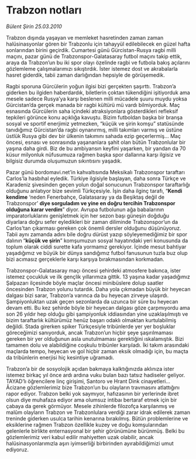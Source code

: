 # Trabzon notları

*Bülent Şirin 25.03.2010*

<div class="yazi"><p>Trabzon dışında yaşayan ve memleket hasretinden zaman zaman halüsinasyonlar gören bir Trabzonlu için tahayyül edilebilecek en güzel hafta sonlarından birini geçirdik. Cumartesi günü Gürcistan-Rusya ragbi milli maçını, pazar günü de Trabzonspor-Galatasaray futbol maçını takip ettik, araya da Trabzon’un bu iki spor olayı özelinde ragbi ve futbola bakış açılarını gözlemleme çalışmalarımızı sıkıştırdık. İster istemez dost ve akrabalarla hasret giderdik, tabii zaman darlığından hepsiyle de görüşemedik. </p>
<p>Ragbi sporuna Gürcülerin yoğun ilgisi bizi gerçekten şaşırttı. Trabzon’a giderken bu ilgiden haberdardık, biletlerin çoktan tükendiğini işitiyorduk ama mesele sadece Rusya’ya karşı beslenen milli mücadele şuuru muydu yoksa Gürcistan’da gerçek manada bir ragbi kültürü mü vardı bilmiyorduk. Maç esnasında Gürcülerin saha içindeki atraksiyonlara gösterdikleri refleksif tepkileri görünce konu açıklığa kavuştu. Bizim futboldan başka bir branşa sosyal ve sportif enerjimiz yetmezken, “küçük ve şirin komşu” statüsünde tanıdığımız Gürcistan’da ragbi oynanırmış, milli takımları varmış ve üstüne üstlük Rusya gibi dev bir ülkenin takımını sahada ezip geçerlermiş... Maç öncesi, esnası ve sonrasında yaşananlara şahit olan bütün Trabzonlular bir yaşına daha girdi. Biz de bu ambiyansın keyfini yaşarken, bir yandan da 70 küsur milyonluk nüfusumuza rağmen başka spor dallarına karşı ilgisiz ve bilgisiz durumda oluşumuzun sıkıntısını yaşadık. </p>
<p>Pazar günü bordomavi.net’in kahvaltısında Meksikalı Trabzonspor taraftarı Carlos’la hasbıhal eyledik. Türkiye ilgisiyle başlayan, daha sonra Türkçe ve Karadeniz şivesinden geçen yolun doğal sonucunun Trabzonspor taraftarlığı olduğunu anlatıyor bize sevimli Türkçesiyle. İşin daha ilginç tarafı, “<b>Kendi kendime</b> ‘neden Fenerbahçe, Galatasaray ya da Beşiktaş değil de Trabzonspor’ <b>diye sorguladım ve yine en doğru tercihin Trabzonspor olduğuna karar verdim</b>” diyor. Avrupa futbolunun ağa babalarının imparatorluklarını genişletmek için her sezon başı güneşin doğduğu diyarlara doğru sefer eyledikleri bir zaman diliminde Trabzonspor’un da Carlos’tan çıkarması gereken çok önemli dersler olduğunu düşünüyoruz. Tabii aynı zamanda adını bile doğru dürüst yazıp söyleyemediğimiz bir spor dalının<b> </b>“<b>küçük ve şirin</b>” komşumuzun sosyal hayatındaki yeri konusunda da toplum olarak ciddi surette kafa yormamız gerekiyor. İçinde mesut bahtiyar yaşadığımız ve büyük bir dünya sandığımız futbol fanusunun tuzla buz olup bizi acımasız gerçeklerle karşı karşıya bırakmasından korkmadan. </p>
<p>Trabzonspor-Galatasaray maçı öncesi şehirdeki atmosfere bakınca, ister istemez çocukluk ve ilk gençlik yıllarımıza gittik. 13 yaşına kadar yaşadığımız Şalpazarı ilçesinde böyle maçlar öncesi minibüslere dolup saatler öncesinden Trabzon yolunu tutardık. Daha yola çıkmadan büyük bir heyecan dalgası bizi sarar, Trabzon’a varınca da bu heyecan zirveye ulaşırdı. Şampiyonluktan uzak geçen sezonlarda da uzunca bir süre bu heyecan devam etti. Bu kez şehirde böyle bir heyecan dalgası göze çarpmıyordu ama son 26 yıldır hep olduğu gibi şampiyonluk iddiasından yine uzaklaşılmıştı ve bizim taraftarlık kültürümüz henüz başarı odaklı olmaktan kurtulabilmiş değildi. Stada girerken spiker Türkçesiyle tribünlerde yer yer boşluklar göreceğimizi sanıyorduk, ancak Trabzon’un hiçbir şeye şaşırılmaması gereken bir yer olduğunun asla unutulmaması gerektiğini ıskalamıştık. Bizi tamamen dolu ve alabildiğine coşkulu tribünler karşıladı. İki takım arasındaki maçlarda tempo, heyecan ve gol hiçbir zaman eksik olmadığı için, bu maçta da tribünlerin enerjisi hiç kesintiye uğramadı. </p>
<p>Trabzon’a bir de sosyolojik açıdan bakmaya kalktığınızda aklınıza ister istemez birkaç yıl önce ardı ardına vuku bulan bazı tatsız hadiseler geliyor. TAYAD’lı öğrencilere linç girişimi, Santoro ve Hrant Dink cinayetleri... Âcizane gözlemlerimiz bize Trabzon’un bu olayların travmasını atlattığını rapor ediyor. Trabzon belki yok saymıyor, hafızasının bir yerlerinde ibret olsun diye muhafaza ediyor ama olumsuz intibaı bertaraf etmek için bir çabaya da gerek görmüyor. Mesele zihinlerde filozofça karşılanmış ve malûm olayların Trabzon ve Trabzonlulara verdiği zarar idrak edilerek zaman treninde giderken usulca tarihin kenarına bırakılmış. Bütün problemlerine ve eksiklerine rağmen Trabzon özellikle kuzey ve doğu komşularından gelenlerle birlikte enternasyonal bir şehir görünümüne bürünmüş. Belki bu gözlemlerimiz veri kabul edilir mahiyetten uzak olabilir, ancak halüsinasyonlarımızla aşırı iyimserliği birbirinden ayırabildiğimizi umut ediyoruz.</p></div>
